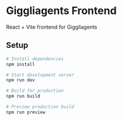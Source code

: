 # Giggliagents Frontend

React + Vite frontend for Giggliagents

## Setup

```bash
# Install dependencies
npm install

# Start development server
npm run dev

# Build for production
npm run build

# Preview production build
npm run preview
```
